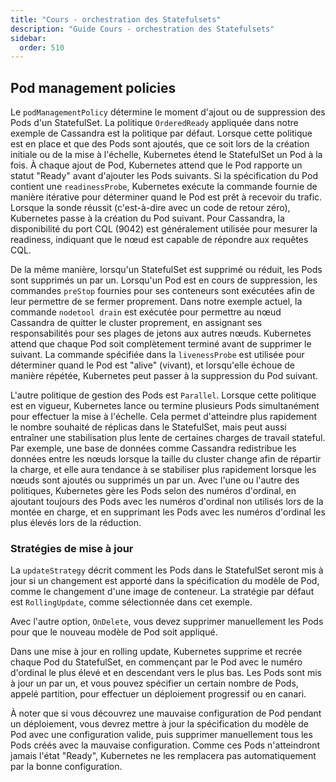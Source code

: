 ```yaml
---
title: "Cours - orchestration des Statefulsets"
description: "Guide Cours - orchestration des Statefulsets"
sidebar:
  order: 510
---
```




## Pod management policies

Le `podManagementPolicy` détermine le moment d'ajout ou de suppression des Pods d'un StatefulSet. La politique `OrderedReady` appliquée dans notre exemple de Cassandra est la politique par défaut. Lorsque cette politique est en place et que des Pods sont ajoutés, que ce soit lors de la création initiale ou de la mise à l'échelle, Kubernetes étend le StatefulSet un Pod à la fois. À chaque ajout de Pod, Kubernetes attend que le Pod rapporte un statut "Ready" avant d'ajouter les Pods suivants. Si la spécification du Pod contient une `readinessProbe`, Kubernetes exécute la commande fournie de manière itérative pour déterminer quand le Pod est prêt à recevoir du trafic. Lorsque la sonde réussit (c'est-à-dire avec un code de retour zéro), Kubernetes passe à la création du Pod suivant. Pour Cassandra, la disponibilité du port CQL (9042) est généralement utilisée pour mesurer la readiness, indiquant que le nœud est capable de répondre aux requêtes CQL.

De la même manière, lorsqu'un StatefulSet est supprimé ou réduit, les Pods sont supprimés un par un. Lorsqu'un Pod est en cours de suppression, les commandes `preStop` fournies pour ses conteneurs sont exécutées afin de leur permettre de se fermer proprement. Dans notre exemple actuel, la commande `nodetool drain` est exécutée pour permettre au nœud Cassandra de quitter le cluster proprement, en assignant ses responsabilités pour ses plages de jetons aux autres nœuds. Kubernetes attend que chaque Pod soit complètement terminé avant de supprimer le suivant. La commande spécifiée dans la `livenessProbe` est utilisée pour déterminer quand le Pod est "alive" (vivant), et lorsqu'elle échoue de manière répétée, Kubernetes peut passer à la suppression du Pod suivant.

L'autre politique de gestion des Pods est `Parallel`. Lorsque cette politique est en vigueur, Kubernetes lance ou termine plusieurs Pods simultanément pour effectuer la mise à l'échelle. Cela permet d'atteindre plus rapidement le nombre souhaité de réplicas dans le StatefulSet, mais peut aussi entraîner une stabilisation plus lente de certaines charges de travail stateful. Par exemple, une base de données comme Cassandra redistribue les données entre les nœuds lorsque la taille du cluster change afin de répartir la charge, et elle aura tendance à se stabiliser plus rapidement lorsque les nœuds sont ajoutés ou supprimés un par un. Avec l'une ou l'autre des politiques, Kubernetes gère les Pods selon des numéros d'ordinal, en ajoutant toujours des Pods avec les numéros d'ordinal non utilisés lors de la montée en charge, et en supprimant les Pods avec les numéros d'ordinal les plus élevés lors de la réduction.

### Stratégies de mise à jour

La `updateStrategy` décrit comment les Pods dans le StatefulSet seront mis à jour si un changement est apporté dans la spécification du modèle de Pod, comme le changement d'une image de conteneur. La stratégie par défaut est `RollingUpdate`, comme sélectionnée dans cet exemple.

Avec l'autre option, `OnDelete`, vous devez supprimer manuellement les Pods pour que le nouveau modèle de Pod soit appliqué.

Dans une mise à jour en rolling update, Kubernetes supprime et recrée chaque Pod du StatefulSet, en commençant par le Pod avec le numéro d'ordinal le plus élevé et en descendant vers le plus bas. Les Pods sont mis à jour un par un, et vous pouvez spécifier un certain nombre de Pods, appelé partition, pour effectuer un déploiement progressif ou en canari.

À noter que si vous découvrez une mauvaise configuration de Pod pendant un déploiement, vous devrez mettre à jour la spécification du modèle de Pod avec une configuration valide, puis supprimer manuellement tous les Pods créés avec la mauvaise configuration. Comme ces Pods n'atteindront jamais l'état "Ready", Kubernetes ne les remplacera pas automatiquement par la bonne configuration.
